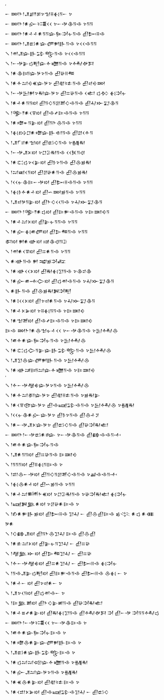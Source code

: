 <div class='block'>
<div class='line'>′</div>
<div class='line'>𒀸 𒇷𒈨𒁹𒂗𒋗𒈫𒁳𒆳𒈠𒍝𒈬𒀀𒀸 𒆳</div>
<div class='line'>𒀸 𒇷𒈨𒁹𒀭𒅎𒂟𒃮𒌋𒌋 𒆳𒀸𒋩𒆠𒀀𒈾 𒆳𒀀𒀀</div>
<div class='line'>𒀸 𒇷𒈨𒁹𒀭𒈦𒈦𒀭𒀀𒀀𒇽𒌉𒋫𒉡𒀀𒈾 𒌷𒄖𒍝𒈾</div>
<div class='line'>𒀸 𒇷𒈨𒁹𒂗𒆗𒀭𒇽𒂇𒂍𒃲𒀀𒈾 𒆳𒌋𒌋𒈾𒀀𒀀</div>
<div class='line'>𒑳 𒁹𒉣𒂗𒇽𒃲𒁉𒈜𒀀𒈾 𒆳𒌋𒌋𒈾𒀀𒀀</div>
<div class='line'>𒑳 𒁹𒀸𒋩𒉌𒌓𒋃𒇽𒅆𒁾𒀀𒈾 𒆳𒅈𒉻𒁕</div>
<div class='line'>𒑳 𒁹𒀭𒆠𒅀𒇽𒃻𒆳𒀀𒈾 𒌷𒄩𒍝𒍣</div>
<div class='line'>𒑳 𒁹𒀭𒅆𒁺𒄰𒌍𒇽𒃻𒆳 𒌷𒊏𒂟𒉺𒀀𒈾 𒌷𒁀𒀪𒇷</div>
<div class='line'>𒑳 𒁹𒀸𒋩𒌨𒂍𒆳𒊑𒇽𒃻𒆳 𒌷𒇹𒄩𒀀𒈾 𒌋𒅗 𒌓𒁴 𒈬𒋫𒉡</div>
<div class='line'>𒑳 𒁹𒀭𒈦𒀭𒀀𒀀𒊭 𒌷𒀀𒄭𒀀𒇉𒍪𒄭𒈾𒀀𒈾 𒌷𒄷𒁍𒍑𒆠𒀀</div>
<div class='line'>𒑳 𒁹𒄊𒈫𒀭𒌋𒐊𒊭 𒌷𒈾𒍦𒄿𒈾𒀀𒈾 𒆳𒀀𒀀</div>
<div class='line'>𒑳 𒁹𒀭𒈩𒄬𒀀𒉌𒊭 𒌷𒀀𒈨𒁲𒀀𒈾 𒆳𒀀𒀀</div>
<div class='line'>𒑳 𒁹𒈬𒋳𒆸𒀭𒈩𒇽𒃲𒊕𒀀𒈾 𒌷𒇻𒌋𒅆𒀀</div>
<div class='line'>𒑳 𒁹𒂗𒇲𒄑𒀭𒈠𒊭 𒌷𒆗𒄭𒀀𒈾 𒆳𒉆𒊑</div>
<div class='line'>𒑳 𒁹𒀸𒋩𒂗𒉽𒊭 𒆳𒆸𒊒𒊑𒀀𒈾 𒌋𒌋𒍮𒀀𒋼</div>
<div class='line'>𒑳 𒁹𒀭𒀫𒌓𒆳𒌋𒉌𒊭 𒌷𒊩𒆳𒀀𒈾 𒌷𒁲𒂊𒊑</div>
<div class='line'>𒑳 𒁹𒁺𒀜𒌋𒀀𒊭 𒌷𒆪𒄩𒀭𒀀𒈾 𒌷𒁲𒂊𒊑</div>
<div class='line'>𒑳 𒁹𒌋𒌋𒉡𒆠𒄿𒀸𒋩𒊭 𒌷𒄖𒍝𒈾𒀀𒈾 𒆳𒀀𒀀</div>
<div class='line'>𒑳 𒁹𒈬𒊩𒅆𒀭𒈦𒊭 𒌷𒌀𒇷𒂊𒀀𒈾 𒆳𒀀𒀀</div>
<div class='line'>𒑳 𒁹𒂗𒁀𒃻𒀀𒉌𒊭 𒌷𒈨𒄭𒌋𒌋𒀀𒈾 𒆳𒄷𒁍𒍑𒆠𒀀</div>
<div class='line'>𒀸 𒇷𒈨𒁹𒄊𒈫𒀭𒌓𒊭 𒌷𒄿𒊓𒈾𒀀𒈾 𒆳𒄿𒌅𒀪𒀀</div>
<div class='line'>𒑳 𒁹𒀭𒈦𒁺𒉽𒊭 𒌷𒉌𒉡𒀀𒀀𒈾 𒆳𒀀𒀀</div>
<div class='line'>𒑳 𒁹𒀭𒅎𒈬𒌑𒂇𒊭 𒌷𒆕𒍣𒀀𒈾 𒆳𒀀𒀀</div>
<div class='line'>𒀳𒊭 𒂍𒀭𒀝𒊭 𒀏𒆠𒋼𒀀𒊒</div>
<div class='line'>𒑳 𒁹𒉣𒀭𒌋𒐊𒊭 𒌷𒇹𒀭𒀀𒈾 𒆳𒀀𒀀</div>
<div class='line'>𒑳 𒀭𒀝𒀀𒈾 𒂍 𒉋𒂊𒋫𒊐</div>
<div class='line'>𒑳 𒁹𒀭𒀝𒌋𒌋𒉽𒊭 𒌷𒊑𒈬𒋛𒀀𒈾 𒆳𒆠𒄑𒆠</div>
<div class='line'>𒑳 𒁹𒀭𒅎𒌑𒁄𒀖𒊭 𒌷𒌓𒉣𒈾𒀀𒈾 𒆳𒄷𒁍𒍑𒆠𒀀</div>
<div class='line'>𒑳 𒀭𒃲𒀀𒈾 𒌷𒁲𒂊𒊑𒀉𒋫𒋃</div>
<div class='line'>𒑳 𒁹𒀭𒋙𒌋𒌋𒉽𒊭 𒌷𒆳𒁀𒀭𒀀𒈾 𒆳𒄷𒁍𒍑𒆠𒀀</div>
<div class='line'>𒑳 𒁹𒀭𒈦𒉽𒅕𒊭 𒆳𒍝𒈬𒀀𒀀𒈾 𒆳𒄿𒌅𒀪</div>
<div class='line'>𒑳 𒁹𒀭𒈠𒍪𒊭 𒌷𒈾𒍦𒄿𒈾𒀀𒈾 𒆳𒄿𒌅𒀪</div>
<div class='line'>𒄿𒈾 𒇷𒈨𒁹𒀭𒁲𒈠𒉡𒈦𒌋𒌋 𒆳𒀸𒋩𒆠𒀀𒈾 𒆳𒌨𒅈𒁲</div>
<div class='line'>𒑳 𒁹𒌑𒅆𒀭𒇽𒌉𒋫𒉡𒀀𒈾 𒆳𒌨𒅈𒁲</div>
<div class='line'>𒑳 𒁹𒀭𒀫𒌓𒀖𒀀𒉌𒇽𒃲𒁉𒈜𒀀𒈾 𒆳𒌨𒅈𒁲</div>
<div class='line'>𒑳 𒁹𒂗𒋛𒁲𒇽𒂇𒂍𒃲𒀀𒈾 𒆳𒌨𒅈𒁲</div>
<div class='line'>𒑳 𒁹𒀭𒀝𒁼𒅀𒁺𒇽𒅆𒁾𒀀𒈾 𒆳𒄿𒌅𒀪</div>
<div class='line'>′</div>
<div class='line'>𒑳 𒁹𒅆𒀸𒋩𒆷𒄯𒇽𒃻𒆳𒀀𒈾 𒆳𒌨𒅈𒁲</div>
<div class='line'>𒑳 𒁹𒀭𒅆𒁺𒀳𒇽𒃻𒆳 𒌷𒊏𒍝𒉺𒀀𒈾 𒆳𒂊𒊑𒉌</div>
<div class='line'>𒑳 𒁹𒀭𒌋𒐊𒂦𒇽𒃻𒆳 𒌷𒈾𒍢𒁉𒈾𒀀𒈾 𒆳𒌨𒅈𒁲 𒆳𒉆𒊑</div>
<div class='line'>𒑳 𒁹𒌋𒌋𒉡𒆠𒀭𒅎𒇽𒃻𒆳 𒌷𒊩𒆳𒀀𒈾 𒌷𒁲𒈦𒋡</div>
<div class='line'>𒑳 𒁹𒀭𒀸𒋩𒂗𒉽𒇽𒃻𒆳 𒌷𒆗𒄭𒀀𒈾 𒌷𒄩𒋫𒊑𒅗</div>
<div class='line'>𒀸 𒇷𒈨𒁹𒀸𒋩𒆗𒀭𒈗 𒆳𒀸𒋩𒆠𒀀𒈾 𒌷𒂵𒈾𒈾𒀀𒋾</div>
<div class='line'>𒑳 𒁹𒌑𒅆𒀭𒇽𒌉𒋫𒉡𒀀𒈾</div>
<div class='line'>𒑳 𒁹𒂗𒀭𒀀𒀀𒊭 𒌷𒇹𒄩𒀀𒈾 𒄿𒌅𒀪</div>
<div class='line'>𒑳 𒁹𒀀𒀀𒀀𒊭 𒌷𒍝𒈬𒀀𒄿𒈾 𒆳</div>
<div class='line'>𒑳 𒁹𒄥𒁲𒀸𒋩𒊭 𒌷𒀀𒄭𒀀𒇉𒍪𒄭𒈾𒀀𒈾 𒆳𒃷𒈾𒈾𒀀𒋾</div>
<div class='line'>𒑳 𒁹𒈬𒁲𒀭𒈦𒊭 𒌷𒌀𒂊𒀀𒈾 𒆳𒀀𒀀</div>
<div class='line'>𒑳 𒁹𒀭𒈦𒁺𒌦𒈨𒌍𒊭 𒆳𒆸𒊒𒊑𒀀𒈾 𒆳𒄩𒋫𒊑𒅗 𒈬𒋫𒉡</div>
<div class='line'>𒑳 𒁹𒍢𒀉𒆥𒀭𒊭 𒆳𒆪𒄩𒀭𒄿𒈾 𒆳</div>
<div class='line'>𒑳 𒁹𒁓𒀭𒊓𒃲𒂊𒊭 𒌷𒄖𒍝𒈾 𒋛𒄷 𒀸 𒌷𒊮𒌷𒄿𒈾 𒌗𒋞 𒀭𒌓 𒀭𒈪 𒃻𒀭</div>
<div class='line'>𒑳 𒁹𒄭𒂵𒂗𒊭 𒌷𒀀𒈨𒁲𒋛𒄷 𒄿𒈾 𒌷𒊮𒌷</div>
<div class='line'>𒑳 𒁹𒀭𒉺𒁺𒉽𒊭 𒌷𒉌𒉡𒀀𒋛𒄷 𒀸 𒌷𒇹𒄩</div>
<div class='line'>𒑳 𒁹𒆷𒆥𒁍𒊭 𒌷𒆕𒍣𒋛𒄷 𒀸 𒌷𒇹𒄩</div>
<div class='line'>𒑳 𒁹𒅆𒀸𒋩𒆷𒄯𒊭 𒌷𒇹𒀭𒋛𒄷 𒀸 𒌷𒄖𒍝𒈾 𒈬𒋫𒉡</div>
<div class='line'>𒑳 𒁹𒀀𒈾𒂗𒉌𒌓𒋃𒊭 𒌷𒄿𒊓𒈾𒀀𒈾 𒌷𒄖𒍝𒈾 𒁲𒈬 𒀸 𒆳</div>
<div class='line'>𒑳 𒁹𒀭𒈦𒀸 𒊭 𒌷𒆳𒁀𒀭𒀸 𒆳</div>
<div class='line'>𒑳 𒁹𒂗𒆳𒌋𒀀𒊭 𒌷𒌓𒉣𒈾𒀸 𒆳</div>
<div class='line'>𒑳 𒁹𒄿𒆥𒋢𒊭 𒌷𒈨𒄭𒉌𒅖𒀀𒈾 𒌷𒄩𒋫𒊑𒅗</div>
<div class='line'>𒑳 𒁹𒀭𒈦𒊺𒍦𒀭𒉌𒊭 𒌷𒊑𒈬𒋛𒀀𒈾 𒌷𒅈𒉻𒁕 𒋫 𒌷𒀸𒋩 𒋫𒀀𒀀𒅈𒌓</div>
<div class='line'>𒀸 𒇷𒈨𒁹𒀸𒋩𒂟𒃮𒌋𒌋 𒆳𒀸𒋩𒆠𒄿𒈾 𒆳</div>
<div class='line'>𒑳 𒁹𒌑𒅆𒀭𒇽𒌉𒋫𒉡𒄿𒈾 𒆳</div>
<div class='line'>𒑳 𒁹𒀭𒈩𒁲𒀭𒉌𒇽𒂇𒂍𒃲𒄿𒈾 𒆳</div>
<div class='line'>𒑳 𒁹𒂗𒆗𒀭𒇽𒃲𒁉𒈜𒄿𒈾 𒆳</div>
<div class='line'>𒑳 𒁹𒀭𒌓𒁺𒁺𒄢𒇽𒅆𒁾𒀀𒈾 𒆳𒉆𒊑</div>
<div class='line'>𒑳 𒁹𒀭𒅎𒂗𒁺𒇽𒃻𒆳𒀀𒈾 𒆳𒉆𒊑</div>
<div class='line'>𒑳 𒁹𒀭𒌍𒁲𒀭𒉌𒊭 𒌷𒊏𒂟𒉺𒄿𒈾 𒆳</div>
<div class='line'>𒑳 𒁹𒀭𒌋𒄥𒉽𒅕𒊭 𒌷𒈾𒍢𒁉𒈾𒋛𒄷 𒀸 𒌷𒆗𒄭</div>
</div>